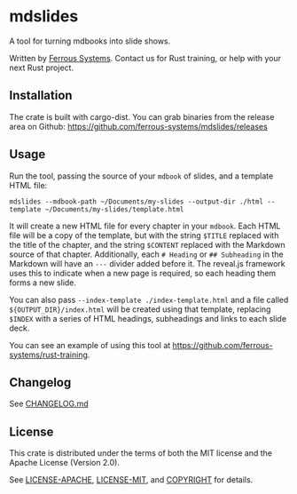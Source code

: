 # mdslides

A tool for turning mdbooks into slide shows.

Written by [Ferrous Systems](https://www.ferrous-systems.com). Contact us for Rust training, or help with your next Rust project.

## Installation

The crate is built with cargo-dist. You can grab binaries from the release area on Github: <https://github.com/ferrous-systems/mdslides/releases>

## Usage

Run the tool, passing the source of your `mdbook` of slides, and a template HTML file:

```console
mdslides --mdbook-path ~/Documents/my-slides --output-dir ./html --template ~/Documents/my-slides/template.html
```

It will create a new HTML file for every chapter in your `mdbook`. Each HTML file will be a copy of the template, but with the string `$TITLE` replaced with the title of the chapter, and the string `$CONTENT` replaced with the Markdown source of that chapter. Additionally, each `# Heading` or `## Subheading` in the Markdown will have an `---` divider added before it. The reveal.js framework uses this to indicate when a new page is required, so each heading them forms a new slide.

You can also pass `--index-template ./index-template.html` and a file called `${OUTPUT_DIR}/index.html` will be created using that template, replacing `$INDEX` with a series of HTML headings, subheadings and links to each slide deck.

You can see an example of using this tool at <https://github.com/ferrous-systems/rust-training>.

## Changelog

See [CHANGELOG.md](./CHANGELOG.md)

## License

This crate is distributed under the terms of both the MIT license and the Apache License (Version 2.0).

See [LICENSE-APACHE](./LICENSE-APACHE), [LICENSE-MIT](./LICENSE-MIT), and [COPYRIGHT](./COPYRIGHT) for details.
